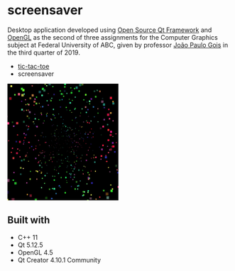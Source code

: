 # screensaver

Desktop application developed using [Open Source Qt Framework](https://www.qt.io) and [OpenGL](https://www.opengl.org/) as the second of three assignments for the Computer Graphics subject at Federal University of ABC, given by professor [João Paulo Gois](http://professor.ufabc.edu.br/~joao.gois/) in the third quarter of 2019.

- [tic-tac-toe](https://github.com/gmurayama/tic-tac-toe)
- screensaver

![screensaver](screensaver.gif)

## Built with

- C++ 11
- Qt 5.12.5
- OpenGL 4.5
- Qt Creator 4.10.1 Community
